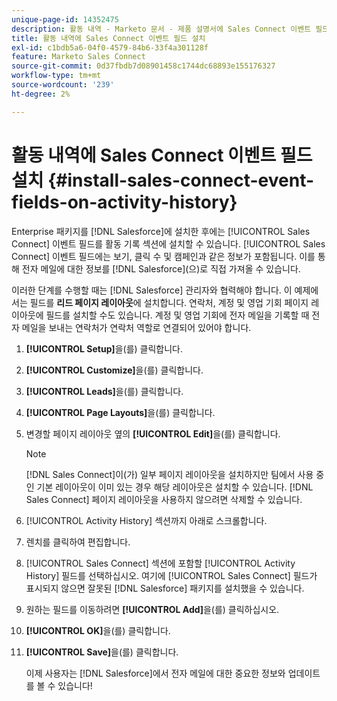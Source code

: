 ```yaml
---
unique-page-id: 14352475
description: 활동 내역 - Marketo 문서 - 제품 설명서에 Sales Connect 이벤트 필드 설치
title: 활동 내역에 Sales Connect 이벤트 필드 설치
exl-id: c1bdb5a6-04f0-4579-84b6-33f4a301128f
feature: Marketo Sales Connect
source-git-commit: 0d37fbdb7d08901458c1744dc68893e155176327
workflow-type: tm+mt
source-wordcount: '239'
ht-degree: 2%

---
```


# 활동 내역에 Sales Connect 이벤트 필드 설치 {#install-sales-connect-event-fields-on-activity-history}

Enterprise 패키지를 [!DNL Salesforce]에 설치한 후에는 [!UICONTROL Sales Connect] 이벤트 필드를 활동 기록 섹션에 설치할 수 있습니다. [!UICONTROL Sales Connect] 이벤트 필드에는 보기, 클릭 수 및 캠페인과 같은 정보가 포함됩니다. 이를 통해 전자 메일에 대한 정보를 [!DNL Salesforce]&#x200B;(으)로 직접 가져올 수 있습니다.

이러한 단계를 수행할 때는 [!DNL Salesforce] 관리자와 협력해야 합니다. 이 예제에서는 필드를 **리드 페이지 레이아웃**&#x200B;에 설치합니다. 연락처, 계정 및 영업 기회 페이지 레이아웃에 필드를 설치할 수도 있습니다. 계정 및 영업 기회에 전자 메일을 기록할 때 전자 메일을 보내는 연락처가 연락처 역할로 연결되어 있어야 합니다.

1. **[!UICONTROL Setup]**&#x200B;을(를) 클릭합니다.
1. **[!UICONTROL Customize]**&#x200B;을(를) 클릭합니다.
1. **[!UICONTROL Leads]**&#x200B;을(를) 클릭합니다.
1. **[!UICONTROL Page Layouts]**&#x200B;을(를) 클릭합니다.
1. 변경할 페이지 레이아웃 옆의 **[!UICONTROL Edit]**&#x200B;을(를) 클릭합니다.

   >[!NOTE]
   >
   >[!DNL Sales Connect]이(가) 일부 페이지 레이아웃을 설치하지만 팀에서 사용 중인 기본 레이아웃이 이미 있는 경우 해당 레이아웃은 설치할 수 있습니다. [!DNL Sales Connect] 페이지 레이아웃을 사용하지 않으려면 삭제할 수 있습니다.

1. [!UICONTROL Activity History] 섹션까지 아래로 스크롤합니다.
1. 렌치를 클릭하여 편집합니다.
1. [!UICONTROL Sales Connect] 섹션에 포함할 [!UICONTROL Activity History] 필드를 선택하십시오. 여기에 [!UICONTROL Sales Connect] 필드가 표시되지 않으면 잘못된 [!DNL Salesforce] 패키지를 설치했을 수 있습니다.
1. 원하는 필드를 이동하려면 **[!UICONTROL Add]**&#x200B;을(를) 클릭하십시오.
1. **[!UICONTROL OK]**&#x200B;을(를) 클릭합니다.
1. **[!UICONTROL Save]**&#x200B;을(를) 클릭합니다.

   이제 사용자는 [!DNL Salesforce]에서 전자 메일에 대한 중요한 정보와 업데이트를 볼 수 있습니다!
